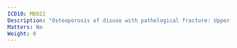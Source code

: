 ```yaml
---
ICD10: M8022
Description: "Osteoporosis of disuse with pathological fracture: Upper arm"
Matters: No
Weight: 0
---
```

